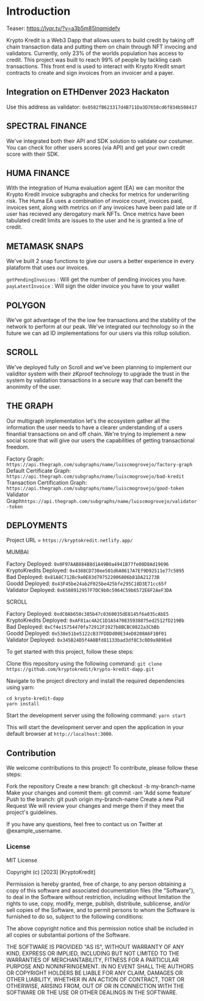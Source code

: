 # Introduction

Teaser: https://lvpr.tv/?v=a3b5m85lnqmjdefv

Krypto Kredit is a Web3 Dapp that allows users to build credit by taking off chain transaction data and putting them on chain through NFT invocing and validators. Currently, only 23% of the worlds population has access to credit. This project was built to reach 99% of people by tackling cash transactions. This front end is used to interact with Krypto Kredit smart contracts to create and sign invoices from an invoicer and a payer.

## Integration on ETHDenver 2023 Hackaton

Use this address as validator: `0x0582fB623317d4B711Da3D7658cd6f834b508417`

## SPECTRAL FINANCE

We've integrated both their API and SDK solution to validate our costumer. You can check for other users scores (via API) and get your own credit score with their SDK. 

## HUMA FINANCE

With the integration of Huma evaluation agent (EA) we can monitor the Krypto Kredit invoice subgraphs and checks for metrics for underwriting risk. The Huma EA uses a combination of invoice count, invoices paid, invoices sent, along with metrics on if any invoices have been paid late or if user has recieved any derogatory mark NFTs. Once metrics have been tabulated credit limits are issues to the user and he is granted a line of credit.

## METAMASK SNAPS

We've built 2 snap functions to give our users a better experience in every plataform that uses our invoices. 

`getPendingInvoices` : Will get the number of pending invoices you have. <br>
`payLatestInvoice` : Will sign the older invoice you have to your wallet

## POLYGON

We've got advantage of the the low fee transactions and the stability of the network to perform at our peak. We've integrated our technology so in the future we can ad ID implementations for our users via this rollup solution.

## SCROLL

We've deployed fully on Scroll and we've been planning to implement our validitor system with their zKproof technology to upgrade the trust in the system by validation transactions in a secure way that can benefit the anonimity of the user.

## THE GRAPH

Our multigraph implementation let's the ecosystem gather all the information the user needs to have a clearer understanding of a users finantial transactions on and off chain. We're trying to implement a new social score that will give our users the capabilities of getting transactional freedom.

Factory Graph: `https://api.thegraph.com/subgraphs/name/luiscmogrovejo/factory-graph`<br>
Default Certificate Graph: `https://api.thegraph.com/subgraphs/name/luiscmogrovejo/bad-kredit`<br>
Transaction Certification Graph: `https://api.thegraph.com/subgraphs/name/luiscmogrovejo/good-token`<br>
Validator Graph`https://api.thegraph.com/subgraphs/name/luiscmogrovejo/validator-token`<br>

## DEPLOYMENTS

Project URL = `https://kryptokredit.netlify.app/`

MUMBAI

Factory Deployed: `0x0F97AAB884B8d1A49B0a4941B77fe08D8Ad19696` <br>
KryptoKredits Deployed: `0x4388CD730ee501d6A0617A7Ef9D92511e77c5895`<br>
Bad Deployed: `0x81A8C712Bc9a0E83d797522006806b81DA21273B`<br>
Goodd Deployed: `0x43F45be24ab2F025be425bfe295C18D3E71cc65f`<br>
Validator Deployed: `0x6508912957F7DC9b0c5964C59b6572E6F2AeF3DA`<br>

SCROLL

Factory Deployed: `0xdC0Ab650c385b47c0360035dE8145f6a035cAbE5`<br>
KryptoKredits Deployed: `0xAF81ac4A2C1D1A5470835938875ed2512fD219Bb`<br>
Bad Deployed: `0xCf4e15754470fa72912F1927b8BCBC0822a3CbBb`<br>
Goodd Deployed: `0x538e51be5122cB37FDDDd00E34eD8208A6F1BF01`<br>
Validator Deployed: `0x345B24D5f4A8Bfd81133bad3df8C3c0D9a989Ee8`<br>

To get started with this project, follow these steps:

Clone this repository using the following command: `git clone https://github.com/kryptokredit/krypto-kredit-dapp.git`

Navigate to the project directory and install the required dependencies using yarn:

`cd krypto-kredit-dapp`<br>
`yarn install`

Start the development server using the following command: `yarn start`

This will start the development server and open the application in your default browser at `http://localhost:3000`.

## Contribution
We welcome contributions to this project! To contribute, please follow these steps:

Fork the repository Create a new branch: git checkout -b my-branch-name Make your changes and commit them: git commit -am 'Add some feature' Push to the branch: git push origin my-branch-name Create a new Pull Request We will review your changes and merge them if they meet the project's guidelines.

If you have any questions, feel free to contact us on Twitter at @example_username.

### License
MIT License

Copyright (c) [2023] [KryptoKredit]

Permission is hereby granted, free of charge, to any person obtaining a copy of this software and associated documentation files (the "Software"), to deal in the Software without restriction, including without limitation the rights to use, copy, modify, merge, publish, distribute, sublicense, and/or sell copies of the Software, and to permit persons to whom the Software is furnished to do so, subject to the following conditions:

The above copyright notice and this permission notice shall be included in all copies or substantial portions of the Software.

THE SOFTWARE IS PROVIDED "AS IS", WITHOUT WARRANTY OF ANY KIND, EXPRESS OR IMPLIED, INCLUDING BUT NOT LIMITED TO THE WARRANTIES OF MERCHANTABILITY, FITNESS FOR A PARTICULAR PURPOSE AND NONINFRINGEMENT. IN NO EVENT SHALL THE AUTHORS OR COPYRIGHT HOLDERS BE LIABLE FOR ANY CLAIM, DAMAGES OR OTHER LIABILITY, WHETHER IN AN ACTION OF CONTRACT, TORT OR OTHERWISE, ARISING FROM, OUT OF OR IN CONNECTION WITH THE SOFTWARE OR THE USE OR OTHER DEALINGS IN THE SOFTWARE.
